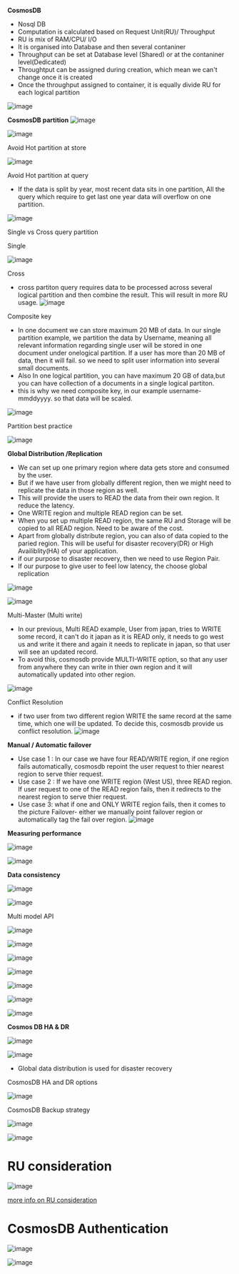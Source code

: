 **CosmosDB**

* Nosql DB
* Computation is calculated based on Request Unit(RU)/ Throughput
* RU is mix of RAM/CPU/ I/O
* It is organised into Database and then several contaniner
* Throughput can be set at Database level (Shared) or at the contaniner level(Dedicated)
* Throughtput can be assigned during creation, which mean we can't change once it is created
* Once the throughput assigned to container, it is equally divide RU for each logical partition

![image](https://user-images.githubusercontent.com/38088886/110902123-43c12400-82fd-11eb-8e8f-716ee7d782b2.png)


**CosmosDB partition**
![image](https://user-images.githubusercontent.com/38088886/110900838-4de22300-82fb-11eb-98de-da2c3778da27.png)


![image](https://user-images.githubusercontent.com/38088886/110900706-18d5d080-82fb-11eb-9ef2-8e097b4b6641.png)

Avoid Hot partition at store

![image](https://user-images.githubusercontent.com/38088886/110902754-45d7b280-82fe-11eb-80ad-f602d8082379.png)

Avoid Hot partition at query
* If the data is split by year, most recent data sits in one partition, All the query which require to get last one year data will overflow on one partition.

![image](https://user-images.githubusercontent.com/38088886/110903155-ec23b800-82fe-11eb-8a1c-9303ad18c3e9.png)

Single vs Cross query partition

Single

![image](https://user-images.githubusercontent.com/38088886/110903397-4a509b00-82ff-11eb-9aac-61642a88716e.png)

Cross
* cross partiton query requires data to be processed across several logical partition and then combine the result. This will result in more RU usage.
![image](https://user-images.githubusercontent.com/38088886/110903627-a3203380-82ff-11eb-8ae3-a42bb60f1eff.png)


Composite key

* In one document we can store maximum 20 MB of data. In our single partition example, we partition the data by Username, meaning all relevant information regarding single user will be stored in one document under onelogical partition. If a user has more than 20 MB of data, then it will fail. so we need to split user information into several small documents.
* Also In one logical partition, you can have maximum 20 GB of data,but you can have collection of a documents in a single logical partiton.
* this is why we need composite key, in our example username-mmddyyyy. so that data will be scaled.

![image](https://user-images.githubusercontent.com/38088886/111015794-75d89180-83a2-11eb-85f8-3894c1201c3a.png)


Partition best practice

![image](https://user-images.githubusercontent.com/38088886/111016071-c3093300-83a3-11eb-8dde-7523ebe951fa.png)

**Global Distribution /Replication**

* We can set up one primary region where data gets store and consumed by the user.
* But if we have user from globally different region, then we might need to replicate the data in those region as well.
* This will provide the users to READ the data from their own region. It reduce the latency.
* One WRITE region and multiple READ region can be set.
* When you set up multiple READ region, the same RU and Storage will be copied to all READ region. Need to be aware of the cost.
* Apart from globally distribute region, you can also of data copied to the paried region. This will be useful for disaster recovery(DR) or High Availiblity(HA) of your application.
* if our purpose to disaster recovery, then we need to use Region Pair.
* If our purpose to give user to feel low latency, the choose global replication

![image](https://user-images.githubusercontent.com/38088886/111016711-5132e880-83a7-11eb-83fc-701b6f297dde.png)


![image](https://user-images.githubusercontent.com/38088886/111016477-298f5080-83a6-11eb-836b-b1cb32abd031.png)


Multi-Master (Multi write)

* In our previous, Multi READ example, User from japan, tries to WRITE some record, it can't do it japan as it is READ only, it needs to go west us and write it there and again it needs to replicate in japan, so that user will see an updated record.
* To avoid this, cosmosdb provide MULTI-WRITE option, so that any user from anywhere they can write in thier own region and it will automatically updated into other region.

![image](https://user-images.githubusercontent.com/38088886/111016902-46c51e80-83a8-11eb-8e37-2b5447ebefcc.png)

Conflict Resolution

* if two user from two different region WRITE the same record at the same time, which one will be updated. To decide this, cosmosdb provide us conflict resolution.
![image](https://user-images.githubusercontent.com/38088886/111017144-80e2f000-83a9-11eb-9500-62147e393244.png)
 
 **Manual / Automatic failover**
 
 * Use case 1 : In our case we have four READ/WRITE region, if one region fails automatically, cosmosdb repoint the user request to thier nearest region to serve thier request.
 * Use case 2 : If we have one WRITE region (West US), three READ region. If user request to one of the READ region fails, then it redirects to the nearest region to serve thier request.
 * Use case 3: what if one and ONLY WRITE region fails, then it comes to the picture Failover- either we manually point failover region or automatically tag the fail over region.
 ![image](https://user-images.githubusercontent.com/38088886/111017425-57c35f00-83ab-11eb-8896-fd8ab726f04a.png)
 

**Measuring performance**

![image](https://user-images.githubusercontent.com/38088886/111017911-05d00880-83ae-11eb-8c41-e1650b4519df.png)

![image](https://user-images.githubusercontent.com/38088886/111018083-dbcb1600-83ae-11eb-9493-1e8be2e12947.png)


**Data consistency**

![image](https://user-images.githubusercontent.com/38088886/111018519-1e8ded80-83b1-11eb-83fb-bdf2e0402ee0.png)

![image](https://user-images.githubusercontent.com/38088886/111018547-5a28b780-83b1-11eb-8ff5-1e933d8d8c94.png)

Multi model API

![image](https://user-images.githubusercontent.com/38088886/111018642-e2a75800-83b1-11eb-99d6-6513b0a3e1da.png)

![image](https://user-images.githubusercontent.com/38088886/111018723-6d885280-83b2-11eb-8b31-12835558a65d.png)

![image](https://user-images.githubusercontent.com/38088886/111018772-b9d39280-83b2-11eb-9ac7-855f33e2bc0d.png)

![image](https://user-images.githubusercontent.com/38088886/111018798-f1dad580-83b2-11eb-8db4-f4aefcc5c69b.png)

![image](https://user-images.githubusercontent.com/38088886/111018829-36ff0780-83b3-11eb-8b6c-786832c3a24f.png)

![image](https://user-images.githubusercontent.com/38088886/111018851-644bb580-83b3-11eb-9722-aa9e1ca5a3a1.png)

![image](https://user-images.githubusercontent.com/38088886/111018909-d58b6880-83b3-11eb-828c-ba56f83e45c3.png)

**Cosmos DB HA & DR**

![image](https://user-images.githubusercontent.com/38088886/111020161-c5778700-83bb-11eb-87f1-ad743061bb6f.png)

![image](https://user-images.githubusercontent.com/38088886/111020220-28691e00-83bc-11eb-8f3b-0a38defa48d2.png)

* Global data distribution is used for disaster recovery 

CosmosDB HA and DR options

![image](https://user-images.githubusercontent.com/38088886/111020311-dffe3000-83bc-11eb-9a02-0fd8cf404b2c.png)

CosmosDB Backup strategy

![image](https://user-images.githubusercontent.com/38088886/111020400-66b30d00-83bd-11eb-8775-b26b9952745d.png)

![image](https://user-images.githubusercontent.com/38088886/111020423-98c46f00-83bd-11eb-8ea4-5ebe2079a004.png)


# RU consideration

![image](https://user-images.githubusercontent.com/38088886/111115356-643ae980-855c-11eb-8c37-fdf63ed36343.png)

[more info on RU consideration](https://docs.microsoft.com/en-us/azure/cosmos-db/request-units)




# CosmosDB Authentication

![image](https://user-images.githubusercontent.com/38088886/111260366-914cd200-8618-11eb-97c2-1bbe5540a403.png)

![image](https://user-images.githubusercontent.com/38088886/111260800-5d25e100-8619-11eb-95c9-999622e1d777.png)










